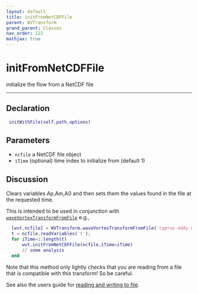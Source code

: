 ```yaml
---
layout: default
title: initFromNetCDFFile
parent: WVTransform
grand_parent: Classes
nav_order: 122
mathjax: true
---
```


#  initFromNetCDFFile

initialize the flow from a NetCDF file


---

## Declaration
```matlab
 initWithFile(self,path,options)
```
## Parameters
+ `ncfile`  a NetCDF file object
+ `iTime`  (optional) time index to initialize from (default 1)

## Discussion

  Clears variables Ap,Am,A0 and then sets them the values found in the file
  at the requested time.
  
  This is intended to be used in conjunction with
  [`waveVortexTransformFromFile`](/classes/wvtransform/wavevortextransformfromfile.html)
  e.g.,
 
  ```matlab
    [wvt,ncfile] = WVTransform.waveVortexTransformFromFile('cyprus-eddy.nc');
    t = ncfile.readVariables('t');
    for iTime=1:length(t)
        wvt.initFromNetCDFFile(ncfile,iTime=iTime)
        // some analysis
    end
  ```
 
  Note that this method only lightly checks that you are reading from a
  file that is compatible with this transform! So be careful.
 
  See also the users guide for [reading and writing to
  file](/users-guide/reading-and-writing-to-file.html).
  
        
